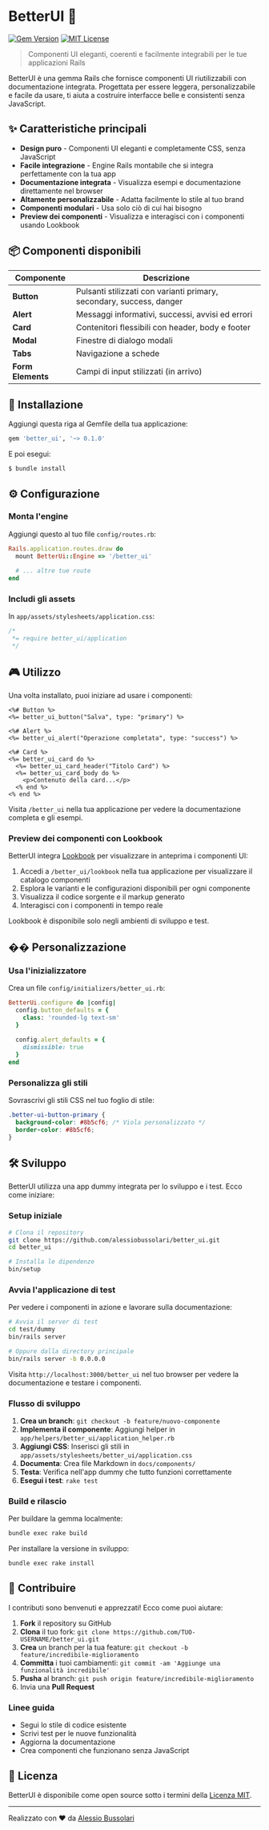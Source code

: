 # BetterUI 🎨

[![Gem Version](https://badge.fury.io/rb/better_ui.svg)](https://badge.fury.io/rb/better_ui)
[![MIT License](https://img.shields.io/badge/license-MIT-blue.svg)](LICENSE)

> Componenti UI eleganti, coerenti e facilmente integrabili per le tue applicazioni Rails

BetterUI è una gemma Rails che fornisce componenti UI riutilizzabili con documentazione integrata. Progettata per essere leggera, personalizzabile e facile da usare, ti aiuta a costruire interfacce belle e consistenti senza JavaScript.

## ✨ Caratteristiche principali

- **Design puro** - Componenti UI eleganti e completamente CSS, senza JavaScript
- **Facile integrazione** - Engine Rails montabile che si integra perfettamente con la tua app
- **Documentazione integrata** - Visualizza esempi e documentazione direttamente nel browser
- **Altamente personalizzabile** - Adatta facilmente lo stile al tuo brand
- **Componenti modulari** - Usa solo ciò di cui hai bisogno
- **Preview dei componenti** - Visualizza e interagisci con i componenti usando Lookbook

## 📦 Componenti disponibili

| Componente | Descrizione |
|------------|-------------|
| **Button** | Pulsanti stilizzati con varianti primary, secondary, success, danger |
| **Alert** | Messaggi informativi, successi, avvisi ed errori |
| **Card** | Contenitori flessibili con header, body e footer |
| **Modal** | Finestre di dialogo modali |
| **Tabs** | Navigazione a schede |
| **Form Elements** | Campi di input stilizzati (in arrivo) |

## 🚀 Installazione

Aggiungi questa riga al Gemfile della tua applicazione:

```ruby
gem 'better_ui', '~> 0.1.0'
```

E poi esegui:

```bash
$ bundle install
```

## ⚙️ Configurazione

### Monta l'engine

Aggiungi questo al tuo file `config/routes.rb`:

```ruby
Rails.application.routes.draw do
  mount BetterUi::Engine => '/better_ui'
  
  # ... altre tue route
end
```

### Includi gli assets

In `app/assets/stylesheets/application.css`:

```css
/*
 *= require better_ui/application
 */
```

## 🎮 Utilizzo

Una volta installato, puoi iniziare ad usare i componenti:

```erb
<%# Button %>
<%= better_ui_button("Salva", type: "primary") %>

<%# Alert %>
<%= better_ui_alert("Operazione completata", type: "success") %>

<%# Card %>
<%= better_ui_card do %>
  <%= better_ui_card_header("Titolo Card") %>
  <%= better_ui_card_body do %>
    <p>Contenuto della card...</p>
  <% end %>
<% end %>
```

Visita `/better_ui` nella tua applicazione per vedere la documentazione completa e gli esempi.

### Preview dei componenti con Lookbook

BetterUI integra [Lookbook](https://github.com/allmarkedup/lookbook) per visualizzare in anteprima i componenti UI:

1. Accedi a `/better_ui/lookbook` nella tua applicazione per visualizzare il catalogo componenti
2. Esplora le varianti e le configurazioni disponibili per ogni componente
3. Visualizza il codice sorgente e il markup generato
4. Interagisci con i componenti in tempo reale

Lookbook è disponibile solo negli ambienti di sviluppo e test.

## �� Personalizzazione

### Usa l'inizializzatore

Crea un file `config/initializers/better_ui.rb`:

```ruby
BetterUi.configure do |config|
  config.button_defaults = {
    class: 'rounded-lg text-sm'
  }
  
  config.alert_defaults = {
    dismissible: true
  }
end
```

### Personalizza gli stili

Sovrascrivi gli stili CSS nel tuo foglio di stile:

```css
.better-ui-button-primary {
  background-color: #8b5cf6; /* Viola personalizzato */
  border-color: #8b5cf6;
}
```

## 🛠 Sviluppo

BetterUI utilizza una app dummy integrata per lo sviluppo e i test. Ecco come iniziare:

### Setup iniziale

```bash
# Clona il repository
git clone https://github.com/alessiobussolari/better_ui.git
cd better_ui

# Installa le dipendenze
bin/setup
```

### Avvia l'applicazione di test

Per vedere i componenti in azione e lavorare sulla documentazione:

```bash
# Avvia il server di test
cd test/dummy
bin/rails server

# Oppure dalla directory principale
bin/rails server -b 0.0.0.0
```

Visita `http://localhost:3000/better_ui` nel tuo browser per vedere la documentazione e testare i componenti.

### Flusso di sviluppo

1. **Crea un branch**: `git checkout -b feature/nuovo-componente`
2. **Implementa il componente**: Aggiungi helper in `app/helpers/better_ui/application_helper.rb`
3. **Aggiungi CSS**: Inserisci gli stili in `app/assets/stylesheets/better_ui/application.css`
4. **Documenta**: Crea file Markdown in `docs/components/`
5. **Testa**: Verifica nell'app dummy che tutto funzioni correttamente
6. **Esegui i test**: `rake test`

### Build e rilascio

Per buildare la gemma localmente:

```bash
bundle exec rake build
```

Per installare la versione in sviluppo:

```bash
bundle exec rake install
```

## 🤝 Contribuire

I contributi sono benvenuti e apprezzati! Ecco come puoi aiutare:

1. **Fork** il repository su GitHub
2. **Clona** il tuo fork: `git clone https://github.com/TUO-USERNAME/better_ui.git`
3. **Crea** un branch per la tua feature: `git checkout -b feature/incredibile-miglioramento`
4. **Committa** i tuoi cambiamenti: `git commit -am 'Aggiunge una funzionalità incredibile'`
5. **Pusha** al branch: `git push origin feature/incredibile-miglioramento`
6. Invia una **Pull Request**

### Linee guida

- Segui lo stile di codice esistente
- Scrivi test per le nuove funzionalità
- Aggiorna la documentazione
- Crea componenti che funzionano senza JavaScript

## 📄 Licenza

BetterUI è disponibile come open source sotto i termini della [Licenza MIT](https://opensource.org/licenses/MIT).

---

Realizzato con ❤️ da [Alessio Bussolari](https://github.com/alessiobussolari)
